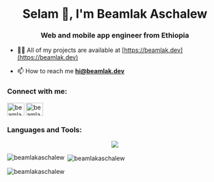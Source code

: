<h1 align="center">Selam 👋, I'm Beamlak Aschalew</h1>
<h3 align="center">Web and mobile app engineer from Ethiopia</h3>

- 👨‍💻 All of my projects are available at [https://beamlak.dev](https://beamlak.dev)

- 📫 How to reach me **hi@beamlak.dev**

<h3 align="left">Connect with me:</h3>
<p align="left">
<a href="https://dev.to/beamlakaschalew" target="blank"><img align="center" src="https://raw.githubusercontent.com/rahuldkjain/github-profile-readme-generator/master/src/images/icons/Social/devto.svg" alt="beamlakaschalew" height="30" width="40" /></a>
<a href="https://twitter.com/beamlakdev" target="blank"><img align="center" src="https://raw.githubusercontent.com/rahuldkjain/github-profile-readme-generator/master/src/images/icons/Social/twitter.svg" alt="beamlakdev" height="30" width="40" /></a>
</p>

<h3 align="left">Languages and Tools:</h3>
<p align="center">
  <a href="https://beamlak.dev/">
<img src="https://skillicons.dev/icons?i=html,css,js,laravel,vue,tailwind,ts,mysql,flutter,dart,git,postman,redis,linux,sqlite,nodejs,express" />
  </a>
</p>
<p><img align="left" src="https://github-readme-stats.vercel.app/api/top-langs?username=beamlakaschalew&show_icons=true&locale=en&layout=compact" alt="beamlakaschalew" /></p>

<p>&nbsp;<img align="center" src="https://github-readme-stats.vercel.app/api?username=beamlakaschalew&show_icons=true&locale=en" alt="beamlakaschalew" /></p>

<p><img align="center" src="https://github-readme-streak-stats.herokuapp.com/?user=beamlakaschalew&" alt="beamlakaschalew" /></p>

